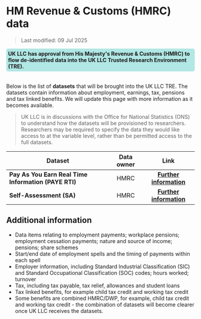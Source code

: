 # HM Revenue & Customs (HMRC) data

>Last modified: 09 Jul 2025
<div style="background-color: rgba(0, 178, 169, 0.3); padding: 5px; border-radius: 5px;"><strong>UK LLC has approval from His Majesty's Revenue & Customs (HMRC) to flow de-identified data into the UK LLC Trusted Research Environment (TRE).</strong></div>  
<br> 

Below is the list of **datasets** that will be brought into the UK LLC TRE. The datasets contain information about employment, earnings, tax, pensions and tax linked benefits. We will update this page with more information as it becomes available.

> UK LLC is in discussions with the Office for National Statistics (ONS) to understand how the datasets will be provisioned to researchers. Researchers may be required to specify the data they would like access to at the variable level, rather than be permitted access to the full datasets. 

|**Dataset**|**Data owner**|**Link**|
|---|:---:|:---:|
|**Pay As You Earn Real Time Information (PAYE RTI)**|HMRC|[**Further information**](https://www.ons.gov.uk/employmentandlabourmarket/peopleinwork/earningsandworkinghours/bulletins/earningsandemploymentfrompayasyouearnrealtimeinformationuk/latest)|
|**Self-Assessment (SA)**|HMRC|[**Further information**](https://www.gov.uk/guidance/self-assessment-datasets)|


## Additional information
* Data items relating to employment payments; workplace pensions; employment cessation payments; nature and source of income; pensions; share schemes
* Start/end date of employment spells and the timing of payments within each spell
* Employer information, including Standard Industrial Classification (SIC) and Standard Occupational Classification (SOC) codes; hours worked; turnover
* Tax, including tax payable, tax relief, allowances and student loans
* Tax linked benefits, for example child tax credit and working tax credit
* Some benefits are combined HMRC/DWP, for example, child tax credit and working tax credit - the combination of datasets will become clearer once UK LLC receives the datasets.